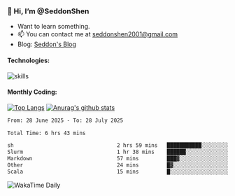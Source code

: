 ### 👋 Hi, I’m @SeddonShen
- Want to learn something.
- 📫 You can contact me at seddonshen2001@gmail.com
- Blog: [Seddon's Blog](https://seddonshen.github.io/)
#### Technologies:

![skills](https://skillicons.dev/icons?i=scala,js,html,css,bootstrap,jquery,c,cpp,cloudflare,django,docker,flask,git,github,githubactions,linux,latex,mysql,nodejs,ps,php,pr,py,raspberrypi,redis,unreal,v,vscode,vue,bash)

#### Monthly Coding:
[![Top Langs](https://github-readme-stats.vercel.app/api/top-langs?username=seddonshen&show_icons=true&locale=en&layout=compact&hide=html&langs_count=8)](https://github.com/SeddonShen/)
[![Anurag's github stats](https://github-readme-stats.vercel.app/api?username=SeddonShen&count_private=true&show_icons=true)](https://github.com/anuraghazra/github-readme-stats)
<!--START_SECTION:waka-->

```txt
From: 28 June 2025 - To: 28 July 2025

Total Time: 6 hrs 43 mins

sh                                 2 hrs 59 mins   ███████████░░░░░░░░░░░░░░   44.53 %
Slurm                              1 hr 38 mins    ██████░░░░░░░░░░░░░░░░░░░   24.37 %
Markdown                           57 mins         ███▓░░░░░░░░░░░░░░░░░░░░░   14.17 %
Other                              24 mins         █▓░░░░░░░░░░░░░░░░░░░░░░░   06.18 %
Scala                              15 mins         █░░░░░░░░░░░░░░░░░░░░░░░░   03.85 %
```

<!--END_SECTION:waka-->

![WakaTime Daily](https://wakatime.com/share/@seddon2001/61a7e342-5f12-4fea-bf92-1fac161e97d6.svg)
<!---
SeddonShen/SeddonShen is a ✨ special ✨ repository because its `README.md` (this file) appears on your GitHub profile.
You can click the Preview link to take a look at your changes.
--->
